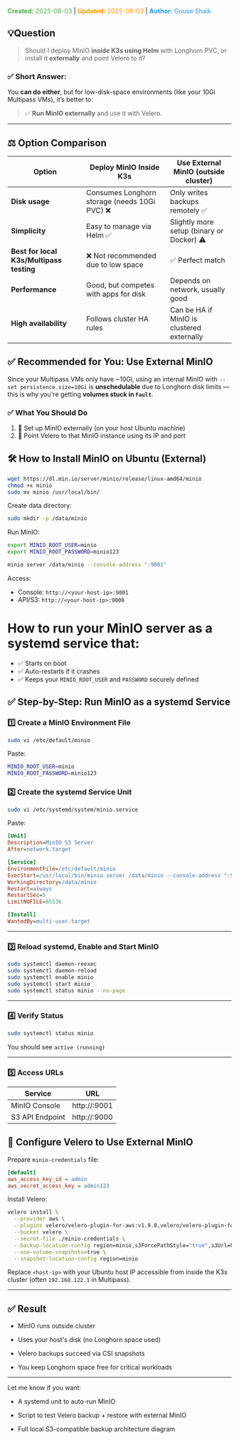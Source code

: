 <span style="color:#4caf50;"><b>Created:</b> 2025-08-03</span> | <span style="color:#ff9800;"><b>Updated:</b> 2025-08-03</span> | <span style="color:#2196f3;"><b>Author:</b> Gouse Shaik</span>

## 💡Question

> Should I deploy MinIO **inside K3s using Helm** with Longhorn PVC, or install it **externally** and point Velero to it?

### ✅ Short Answer:

You **can do either**, but for low-disk-space environments (like your 10Gi Multipass VMs), it’s better to:

> ✅ **Run MinIO externally** and use it with Velero.

---

## ⚖️ Option Comparison

|Option|Deploy MinIO Inside K3s|Use External MinIO (outside cluster)|
|---|---|---|
|**Disk usage**|Consumes Longhorn storage (needs 10Gi PVC) ❌|Only writes backups remotely ✅|
|**Simplicity**|Easy to manage via Helm ✅|Slightly more setup (binary or Docker) ⚠️|
|**Best for local K3s/Multipass testing**|❌ Not recommended due to low space|✅ Perfect match|
|**Performance**|Good, but competes with apps for disk|Depends on network, usually good|
|**High availability**|Follows cluster HA rules|Can be HA if MinIO is clustered externally|
## ✅ Recommended for You: Use External MinIO

Since your Multipass VMs only have ~10Gi, using an internal MinIO with `--set persistence.size=10Gi` is **unschedulable** due to Longhorn disk limits — this is why you're getting **volumes stuck in `Fault`**.

### ✅ What You Should Do

1. 💾 Set up MinIO externally (on your host Ubuntu machine)
2. 🎯 Point Velero to that MinIO instance using its IP and port

## 🛠️ How to Install MinIO on Ubuntu (External)

```bash
wget https://dl.min.io/server/minio/release/linux-amd64/minio
chmod +x minio
sudo mv minio /usr/local/bin/
```

Create data directory:

```bash
sudo mkdir -p /data/minio
```

Run MinIO:

```bash
export MINIO_ROOT_USER=minio
export MINIO_ROOT_PASSWORD=minio123

minio server /data/minio --console-address ":9001"
```

Access:

- Console: `http://<your-host-ip>:9001`
- API/S3: `http://<your-host-ip>:9000`

# How to run your **MinIO server as a systemd service** that:

- ✅ Starts on boot
- ✅ Auto-restarts if it crashes
- ✅ Keeps your `MINIO_ROOT_USER` and `PASSWORD` securely defined

## ✅ Step-by-Step: Run MinIO as a systemd Service

### 1️⃣ Create a MinIO Environment File

```bash
sudo vi /etc/default/minio
```

Paste:
```bash
MINIO_ROOT_USER=minio
MINIO_ROOT_PASSWORD=minio123
```

### 2️⃣ Create the systemd Service Unit

```bash
sudo vi /etc/systemd/system/minio.service
```

Paste:

```ini
[Unit]
Description=MinIO S3 Server
After=network.target

[Service]
EnvironmentFile=/etc/default/minio
ExecStart=/usr/local/bin/minio server /data/minio --console-address ":9001"
WorkingDirectory=/data/minio
Restart=always
RestartSec=5
LimitNOFILE=65536

[Install]
WantedBy=multi-user.target
```

---

### 3️⃣ Reload systemd, Enable and Start MinIO

```bash
sudo systemctl daemon-reexec
sudo systemctl daemon-reload
sudo systemctl enable minio
sudo systemctl start minio
sudo systemctl status minio --no-page
```

---

### 4️⃣ Verify Status

```bash
sudo systemctl status minio
```

You should see `active (running)`

---

### 5️⃣ Access URLs

|Service|URL|
|---|---|
|MinIO Console|http://:9001|
|S3 API Endpoint|http://:9000|

## 🔗 Configure Velero to Use External MinIO

Prepare `minio-credentials` file:

```ini
[default]
aws_access_key_id = admin
aws_secret_access_key = admin123
```

Install Velero:

```bash
velero install \
  --provider aws \
  --plugins velero/velero-plugin-for-aws:v1.9.0,velero/velero-plugin-for-csi:v0.7.0 \
  --bucket velero \
  --secret-file ./minio-credentials \
  --backup-location-config region=minio,s3ForcePathStyle="true",s3Url=http://<host-ip>:9000 \
  --use-volume-snapshots=true \
  --snapshot-location-config region=minio
```

Replace `<host-ip>` with your Ubuntu host IP accessible from inside the K3s cluster (often `192.168.122.1` in Multipass).

---

## ✅ Result

- MinIO runs outside cluster
    
- Uses your host's disk (no Longhorn space used)
    
- Velero backups succeed via CSI snapshots
    
- You keep Longhorn space free for critical workloads
    

---

Let me know if you want:

- A systemd unit to auto-run MinIO
    
- Script to test Velero backup + restore with external MinIO
    
- Full local S3-compatible backup architecture diagram